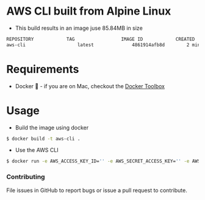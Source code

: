 # AWS CLI built from Alpine Linux

- This build results in an image juse 85.84MB in size
```bash
REPOSITORY            TAG                 IMAGE ID            CREATED             VIRTUAL SIZE
aws-cli                   latest              4861914afb8d        2 minutes ago       85.84 MB
```

# Requirements

- Docker :whale: - if you are on Mac, checkout the [Docker Toolbox](http://docs.docker.com/mac/step_one/)

# Usage

- Build the image using docker
```bash
$ docker build -t aws-cli .
```
- Use the AWS CLI
```bash
$ docker run -e AWS_ACCESS_KEY_ID='' -e AWS_SECRET_ACCESS_KEY='' -e AWS_DEFAULT_REGION='' --rm aws-cli aws s3 ls
```

### Contributing
File issues in GitHub to report bugs or issue a pull request to contribute.

